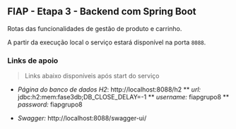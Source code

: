 ## FIAP - Etapa 3 - Backend com Spring Boot

Rotas das funcionalidades de gestão de produto e carrinho.

A partir da execução local o serviço estará disponível na porta `8088`.

### Links de apoio
> Links abaixo disponíveis após start do serviço

* *Página do banco de dados H2*: http://localhost:8088/h2
** *url:* jdbc:h2:mem:fase3db;DB_CLOSE_DELAY=-1
** *username:* fiapgrupo8
** *password:* fiapgrupo8

* *Swagger:* http://localhost:8088/swagger-ui/
